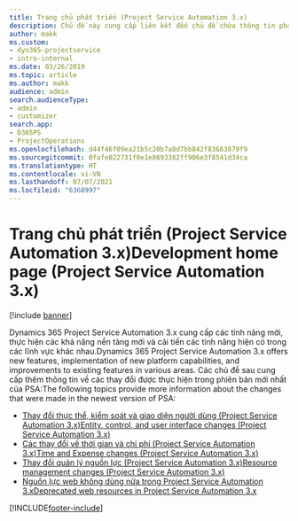 ```yaml
---
title: Trang chủ phát triển (Project Service Automation 3.x)
description: Chủ đề này cung cấp liên kết đến chủ đề chứa thông tin phát triển cho phiên bản Dynamics 365 Project Service Automation (PSA) 3.x.
author: makk
ms.custom:
- dyn365-projectservice
- intro-internal
ms.date: 03/26/2019
ms.topic: article
ms.author: makk
audience: admin
search.audienceType:
- admin
- customizer
search.app:
- D365PS
- ProjectOperations
ms.openlocfilehash: d44f46f09ea21b5c20b7a8d7bb842f83663879f9
ms.sourcegitcommit: 0fafe022731f0e1e8693382ff906e3f8541d34ca
ms.translationtype: HT
ms.contentlocale: vi-VN
ms.lasthandoff: 07/07/2021
ms.locfileid: "6368997"
---
```

# <a name="development-home-page-project-service-automation-3x"></a><span data-ttu-id="a8bfe-103">Trang chủ phát triển (Project Service Automation 3.x)</span><span class="sxs-lookup"><span data-stu-id="a8bfe-103">Development home page (Project Service Automation 3.x)</span></span>

[!include [banner](../../includes/psa-now-project-operations.md)]

<span data-ttu-id="a8bfe-104">Dynamics 365 Project Service Automation 3.x cung cấp các tính năng mới, thực hiện các khả năng nền tảng mới và cải tiến các tính năng hiện có trong các lĩnh vực khác nhau.</span><span class="sxs-lookup"><span data-stu-id="a8bfe-104">Dynamics 365 Project Service Automation 3.x offers new features, implementation of new platform capabilities, and improvements to existing features in various areas.</span></span> <span data-ttu-id="a8bfe-105">Các chủ đề sau cung cấp thêm thông tin về các thay đổi được thực hiện trong phiên bản mới nhất của PSA:</span><span class="sxs-lookup"><span data-stu-id="a8bfe-105">The following topics provide more information about the changes that were made in the newest version of PSA:</span></span>

- [<span data-ttu-id="a8bfe-106">Thay đổi thực thể, kiểm soát và giao diện người dùng (Project Service Automation 3.x)</span><span class="sxs-lookup"><span data-stu-id="a8bfe-106">Entity, control, and user interface changes (Project Service Automation 3.x)</span></span>](../developer-guides/entity-changes-v3.x.md)
- [<span data-ttu-id="a8bfe-107">Các thay đổi về thời gian và chi phí (Project Service Automation 3.x)</span><span class="sxs-lookup"><span data-stu-id="a8bfe-107">Time and Expense changes (Project Service Automation 3.x)</span></span>](../developer-guides/time-expense-changes-v3.x.md)
- [<span data-ttu-id="a8bfe-108">Thay đổi quản lý nguồn lực (Project Service Automation 3.x)</span><span class="sxs-lookup"><span data-stu-id="a8bfe-108">Resource management changes (Project Service Automation 3.x)</span></span>](../developer-guides/resource-management-changes-v3.x.md)
- [<span data-ttu-id="a8bfe-109">Nguồn lực web không dùng nữa trong Project Service Automation 3.x</span><span class="sxs-lookup"><span data-stu-id="a8bfe-109">Deprecated web resources in Project Service Automation 3.x</span></span>](../developer-guides/web-resources-deprecated-v3.x.md)


[!INCLUDE[footer-include](../../includes/footer-banner.md)]